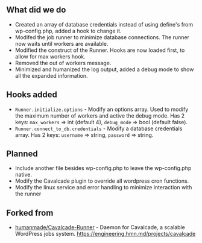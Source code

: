 ## What did we do

- Created an array of database credentials instead of using define's from wp-config.php, added a hook to change it.
- Modifed the job runner to minimize database connections. The runner now waits until workers are available.
- Modified the construct of the Runner. Hooks are now loaded first, to allow for max workers hook.
- Removed the out of workers message.
- Minimized and humanized the log output, added a debug mode to show all the expanded information.

## Hooks added
- `Runner.initialize.options` - Modify an options array. Used to modify the maximum number of workers and active the debug mode. Has 2 keys: `max_workers` => int (default 4), `debug_mode` => bool (default false).
- `Runner.connect_to_db.credentials` - Modify a database credentials array. Has 2 keys: `username` => string, `password` => string.

## Planned
- Include another file besides wp-config.php to leave the wp-config.php native.
- Modify the Cavalcade plugin to override all wordpress cron functions.
- Modify the linux service and error handling to minimize interaction with the runner

## Forked from
- [humanmade/Cavalcade-Runner](https://github.com/humanmade/Cavalcade-Runner) - Daemon for Cavalcade, a scalable WordPress jobs system. https://engineering.hmn.md/projects/cavalcade
